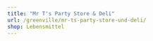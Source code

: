 ```yaml
---
title: "Mr T's Party Store & Deli"
url: /greenville/mr-ts-party-store-und-deli/
shop: Lebensmittel
---
```

